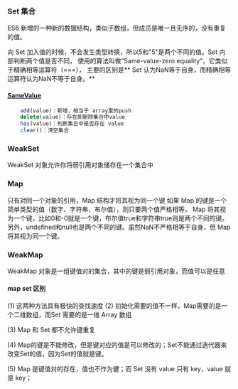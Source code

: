 ### Set 集合
>
ES6 新增的一种新的数据结构，类似于数组，但成员是唯一且无序的，没有重复的值。

向 Set 加入值的时候，不会发生类型转换，所以5和"5"是两个不同的值。Set 内部判断两个值是否不同，
使用的算法叫做“Same-value-zero equality”，它类似于精确相等运算符（===），
主要的区别是** Set 认为NaN等于自身，而精确相等运算符认为NaN不等于自身。**

#### [SameValue](./SameValue.md)

>
```js
    add(value)：新增，相当于 array里的push
    delete(value)：存在即删除集合中value
    has(value)：判断集合中是否存在 value
    clear()：清空集合
```

### WeakSet
>
  WeakSet 对象允许你将弱引用对象储存在一个集合中
>

### Map
>
  只有对同一个对象的引用，Map 结构才将其视为同一个键
  如果 Map 的键是一个简单类型的值（数字、字符串、布尔值），则只要两个值严格相等，
  Map 将其视为一个键，比如0和-0就是一个键，布尔值true和字符串true则是两个不同的键。
  另外，undefined和null也是两个不同的键。虽然NaN不严格相等于自身，但 Map 将其视为同一个键。
>

### WeakMap
>
  WeakMap 对象是一组键值对的集合，其中的键是弱引用对象，而值可以是任意
>
#### map set 区别
(1) 这两种方法具有极快的查找速度
(2) 初始化需要的值不一样，Map需要的是一个二维数组，而Set 需要的是一维 Array 数组

(3) Map 和 Set 都不允许键重复

(4) Map的键是不能修改，但是键对应的值是可以修改的；Set不能通过迭代器来改变Set的值，因为Set的值就是键。

(5) Map 是键值对的存在，值也不作为健；而 Set 没有 value 只有 key，value 就是 key；